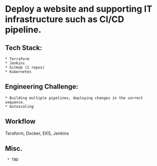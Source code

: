 # Deploy a website and supporting IT infrastructure such as CI/CD pipeline.

## Tech Stack:

    * Terraform
    * Jenkins
    * GitHub (2 repos)
    * Kubernetes

## Engineering Challenge:

    * Building multiple pipelines, deploying changes in the correct sequence.
    * Autoscaling

## Workflow
Teraform, Docker, EKS, Jenkins

## Misc.

     * TBD
